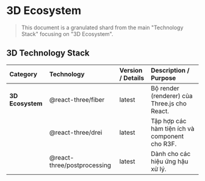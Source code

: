 # 3D Ecosystem

> This document is a granulated shard from the main "Technology Stack" focusing on "3D Ecosystem".

## 3D Technology Stack

| Category         | Technology                  | Version / Details | Description / Purpose                          |
| :--------------- | :-------------------------- | :---------------- | :--------------------------------------------- |
| **3D Ecosystem** | @react-three/fiber          | latest            | Bộ render (renderer) của Three.js cho React.   |
|                  | @react-three/drei           | latest            | Tập hợp các hàm tiện ích và component cho R3F. |
|                  | @react-three/postprocessing | latest            | Dành cho các hiệu ứng hậu xử lý.               |
